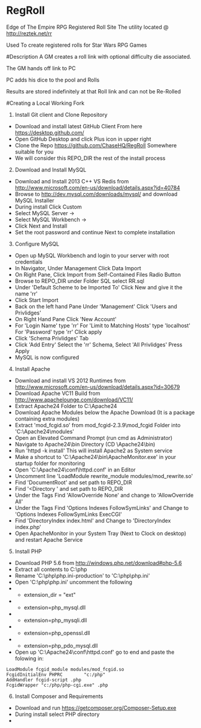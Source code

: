 # RegRoll
Edge of The Empire RPG Registered Roll Site
The utility located @ http://reztek.net/rr

Used To create registered rolls for Star Wars RPG Games

#Description
A GM creates a roll link with optional difficulty die associated.

The GM hands off link to PC

PC adds his dice to the pool and Rolls

Results are stored indefinitely at that Roll link and can not be Re-Rolled

#Creating a Local Working Fork

1. Install Git client and Clone Repository
 * Download and install latest GitHub Client From here https://desktop.github.com/
 * Open GitHub Desktop and click Plus icon in upper right
 * Clone the Repo https://github.com/ChaseHQ/RegRoll Somewhere suitable for you
 * We will consider this REPO_DIR the rest of the install process

2. Download and Install MySQL
 * Download and Install 2013 C++ VS Redis from http://www.microsoft.com/en-us/download/details.aspx?id=40784
 * Browse to http://dev.mysql.com/downloads/mysql/ and download MySQL Installer
 * During install Click Custom
 * Select MySQL Server ->
 * Select MySQL Workbench ->
 * Click Next and Install
 * Set the root password and continue Next to complete installation

3. Configure MySQL
 * Open up MySQL Workbench and login to your server with root credentials
 * In Navigator, Under Management Click Data Import
 * On Right Pane, Click Import from Self-Contained Files Radio Button
 * Browse to REPO_DIR under Folder SQL select RR.sql
 * Under 'Default Scheme to be Imported To' Click New and give it the name 'rr'
 * Click Start Import
 * Back on the left hand Pane Under 'Management' Click 'Users and Privlidges'
 * On Right Hand Pane Click 'New Account'
 * For 'Login Name' type 'rr' For 'Limit to Matching Hosts' type 'localhost' For 'Password' type 'rr' Click apply
 * Click 'Schema Privlidges' Tab
 * Click 'Add Entry' Select the 'rr' Schema, Select 'All Privlidges' Press Apply
 * MySQL is now configured

4. Install Apache
 * Download and install VS 2012 Runtimes from http://www.microsoft.com/en-us/download/details.aspx?id=30679
 * Download Apache VC11 Build from http://www.apachelounge.com/download/VC11/
 * Extract Apache24 Folder to C:\Apache24
 * Download Apache Modules below the Apache Download (It is a package containing extra modules)
 * Extract 'mod_fcgid.so' from mod_fcgid-2.3.9\mod_fcgid Folder into 'C:\Apache24\modules' 
 * Open an Elevated Command Prompt (run cmd as Administrator)
 * Navigate to Apache24\bin Directory (CD \Apache24\bin)
 * Run 'httpd -k install' This will install Apache2 as System service
 * Make a shortcut to 'C:\Apache24\bin\ApacheMonitor.exe' in your startup folder for monitoring
 * Open 'C:\Apache24\conf\httpd.conf' in an Editor 
 * Uncomment line 'LoadModule rewrite_module modules/mod_rewrite.so'
 * Find 'DocumentRoot' and set path to REPO_DIR
 * Find '<Directory ' and set path to REPO_DIR
 * Under the <Directory > Tags Find 'AllowOverride None' and change to 'AllowOverride All'
 * Under the <Directory > Tags Find 'Options Indexes FollowSymLinks' and Change to 'Options Indexes FollowSymLinks ExecCGI'
 * Find 'DirectoryIndex index.html' and Change to 'DirectoryIndex index.php'
 * Open ApacheMonitor in your System Tray (Next to Clock on desktop) and restart Apache Service

5. Install PHP
 * Download PHP 5.6 from http://windows.php.net/download#php-5.6
 * Extract all contents to C:\php
 * Rename 'C:\php\php.ini-production' to 'C:\php\php.ini'
 * Open 'C:\php\php.ini' uncomment the following
 * * extension_dir = "ext"
 * * extension=php_mysql.dll
 * * extension=php_mysqli.dll
 * * extension=php_openssl.dll
 * * extension=php_pdo_mysql.dll
 * Open up 'C:\Apache24\conf\httpd.conf' go to end and paste the folowing in:
```
LoadModule fcgid_module modules/mod_fcgid.so
FcgidInitialEnv PHPRC        "c:/php" 
AddHandler fcgid-script .php  
FcgidWrapper "c:/php/php-cgi.exe" .php  
```

6. Install Composer and Requirements
 * Download and run https://getcomposer.org/Composer-Setup.exe
 * During install select PHP directory
 * 
 

